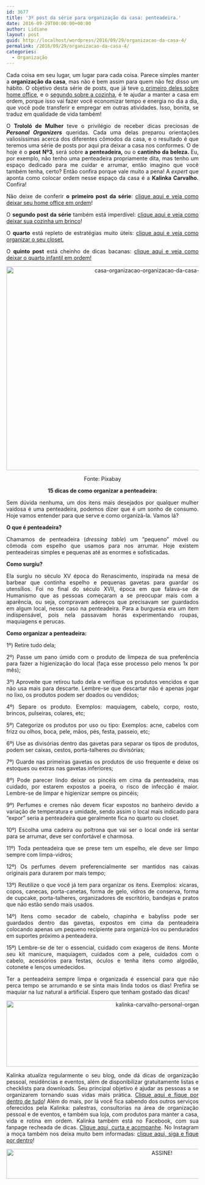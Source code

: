 ```yaml
---
id: 3677
title: '3º post da série para organização da casa: penteadeira.'
date: 2016-09-29T00:00:00+00:00
author: Lidiane
layout: post
guid: http://localhost/wordpress/2016/09/29/organizacao-da-casa-4/
permalink: /2016/09/29/organizacao-da-casa-4/
categories:
  - Organização
---
```

<p align="justify">
  Cada coisa em seu lugar, um lugar para cada coisa. Parece simples manter a <strong>organização da casa</strong>, mas não é bem assim para quem não fez disso um hábito. O objetivo desta série de posts, que já teve <a href="http://www.trololodemulher.com.br/2016/09/22/organizacao-da-casa-2/">o primeiro deles sobre home office</a>, e o <a href="http://www.trololodemulher.com.br/2016/09/27/organizacao-da-casa-3/" target="_blank">segundo sobre a cozinha</a>, é te ajudar a manter a casa em ordem, porque isso vai fazer você economizar tempo e energia no dia a dia, que você pode transferir e empregar em outras atividades. Isso, bonita, se traduz em qualidade de vida também!
</p>

<p align="justify">
  O <strong>Trololó de Mulher</strong> teve o privilégio de receber dicas preciosas de <strong><em>Personal Organizers</em></strong> queridas. Cada uma delas preparou orientações valiosíssimas acerca dos diferentes cômodos da casa, e o resultado é que teremos uma série de posts por aqui pra deixar a casa nos conformes. O de hoje é o <strong>post Nº3</strong>, será sobre <strong>a penteadeira, </strong>ou o <strong>cantinho da beleza. </strong>Eu, por exemplo, não tenho uma penteadeira propriamente dita, mas tenho um espaço dedicado para me cuidar e arrumar, então imagino que você também tenha, certo? Então confira porque vale muito a pena! A <em>expert</em> que aponta como colocar ordem nesse espaço da casa é a <strong>Kalinka Carvalho. </strong>Confira!
</p>

<p align="justify">
  Não deixe de conferir <strong>o primeiro post da série</strong>: <a href="http://www.trololodemulher.com.br/2016/09/22/organizacao-da-casa-2/">clique aqui e veja como deixar seu home office em ordem</a>!
</p>

<p align="justify">
  O <strong>segundo post da série</strong> também está imperdível: <a href="http://www.trololodemulher.com.br/2016/09/27/organizacao-da-casa-3/" target="_blank">clique aqui e veja como deixar sua cozinha um brinco</a>!
</p>

<p align="justify">
  O <strong>quarto</strong> está repleto de estratégias muito úteis: <a href="http://www.trololodemulher.com.br/2016/10/06/organizacao-da-casa-5/" target="_blank">clique aqui e veja como organizar o seu closet.</a>
</p>

<p align="justify">
  O <strong>quinto post</strong> está cheinho de dicas bacanas: <a href="http://www.trololodemulher.com.br/2016/10/18/organizacao-da-casa-6/" target="_blank">clique aqui e veja como deixar o quarto infantil em ordem!</a>
</p>

<p align="center">
  <img class="alignnone size-full wp-image-13022" src="http://www.trololodemulher.com.br/blog/wp-content/uploads/2016/09/CASA-ORGANIZACAO-ORGANIZACAO-DA-CASA-PENTEADEIRA.jpg" alt="casa-organizacao-organizacao-da-casa-penteadeira" width="800" height="533" />
</p>

<p align="center">
  Fonte: Pixabay
</p>

<p align="center">
  <b>15 dicas de como organizar a penteadeira:</b>
</p>

<p align="justify">
  Sem dúvida nenhuma, um dos itens mais desejados por qualquer mulher vaidosa é uma penteadeira, podemos dizer que é um sonho de consumo. Hoje vamos entender para que serve e como organizá-la. Vamos lá?
</p>

<p align="justify">
  <b>O que é penteadeira?</b>
</p>

<p align="justify">
  Chamamos de penteadeira (<i>dressing table</i>) um “pequeno” móvel ou cômoda com espelho que usamos para nos arrumar. Hoje existem penteadeiras simples e pequenas até as enormes e sofisticadas.
</p>

<p align="justify">
  <b>Como surgiu?</b>
</p>

<p align="justify">
  Ela surgiu no século XV época do Renascimento, inspirada na mesa de barbear que continha espelho e pequenas gavetas para guardar os utensílios. Foi no final do século XVII, época em que falava-se de Humanismo que as pessoas começaram a se preocupar mais com a aparência, ou seja, compravam adereços que precisavam ser guardados em algum local, nesse caso na penteadeira. Para a burguesia era um item indispensável, pois nela passavam horas experimentando roupas, maquiagens e perucas.
</p>

<p align="justify">
  <b>Como organizar a penteadeira: </b>
</p>

<p align="justify">
  1º) Retire tudo dela;
</p>

<p align="justify">
  2º) Passe um pano úmido com o produto de limpeza de sua preferência para fazer a higienização do local (faça esse processo pelo menos 1x por mês);
</p>

<p align="justify">
  3º) Aproveite que retirou tudo dela e verifique os produtos vencidos e que não usa mais para descarte. Lembre-se que descartar não é apenas jogar no lixo, os produtos podem ser doados ou vendidos;
</p>

<p align="justify">
  4º) Separe os produto. Exemplos: maquiagem, cabelo, corpo, rosto, brincos, pulseiras, colares, etc;
</p>

<p align="justify">
  5º) Categorize os produtos por uso ou tipo: Exemplos: acne, cabelos com frizz ou olhos, boca, pele, mãos, pés, festa, passeio, etc;
</p>

<p align="justify">
  6º) Use as divisórias dentro das gavetas para separar os tipos de produtos, podem ser caixas, cestos, porta-talheres ou divisórias;
</p>

<p align="justify">
  7º) Guarde nas primeiras gavetas os produtos de uso frequente e deixe os estoques ou extras nas gavetas inferiores;
</p>

<p align="justify">
  8º) Pode parecer lindo deixar os pincéis em cima da penteadeira, mas cuidado, por estarem expostos a poeira, o risco de infecção é maior. Lembre-se de limpar e higienizar sempre os pincéis;
</p>

<p align="justify">
  9º) Perfumes e cremes nāo devem ficar expostos no banheiro devido a variação de temperatura e umidade, sendo assim o local mais indicado para “expor” seria a penteadeira que geralmente fica no quarto ou closet.
</p>

<p align="justify">
  10º) Escolha uma cadeira ou poltrona que vai ser o local onde irá sentar para se arrumar, deve ser confortável e charmosa.
</p>

<p align="justify">
  11º) Toda penteadeira que se prese tem um espelho, ele deve ser limpo sempre com limpa-vidros;
</p>

<p align="justify">
  12º) Os perfumes devem preferencialmente ser mantidos nas caixas originais para durarem por mais tempo;
</p>

<p align="justify">
  13º) Reutilize o que você já tem para organizar os itens. Exemplos: xícaras, copos, canecas, porta-canetas, forma de gelo, vidros de conserva, forma de cupcake, porta-talheres, organizadores de escritório, bandejas e pratos que nāo estão sendo mais usados.
</p>

<p align="justify">
  14º) Itens como secador de cabelo, chapinha e babyliss pode ser guardados dentro das gavetas, expostos em cima da penteadeira colocando apenas um pequeno recipiente para organizá-los ou pendurados em suportes próximo a penteadeira.
</p>

<p align="justify">
  15º) Lembre-se de ter o essencial, cuidado com exageros de itens. Monte seu kit manicure, maquiagem, cuidados com a pele, cuidados com o cabelo, acessórios para festas, óculos e tenha itens como algodão, cotonete e lenços umedecidos.
</p>

<p align="justify">
  Ter a penteadeira sempre limpa e organizada é essencial para que nāo perca tempo se arrumando e se sinta mais linda todos os dias! Prefira se maquiar na luz natural a artificial. Espero que tenham gostado das dicas!
</p>

<p align="center">
  <img class="alignnone size-full wp-image-13025" src="http://www.trololodemulher.com.br/blog/wp-content/uploads/2016/09/KALINKA-CARVALHO-PERSONAL-ORGANIZER.jpg" alt="kalinka-carvalho-personal-organizer" width="800" height="173" />
</p>

<p align="justify">
  Kalinka atualiza regularmente o seu blog, onde dá dicas de organização pessoal, residências e eventos, além de disponibilizar gratuitamente listas e checklists para downloads. Seu principal objetivo é ajudar as pessoas a se organizarem tornando suas vidas mais prática. <a href="http://www.kalinkacarvalho.com.br/index.html" target="_blank">Clique aqui e fique por dentro de tudo</a>! Além do mais, por lá você fica sabendo dos outros serviços oferecidos pela Kalinka: palestras, consultorias na área de organização pessoal e de eventos, e também sua loja, com produtos para manter a casa, vida e rotina em ordem. Kalinka também está no Facebook, com sua fanpage recheada de dicas. <a href="https://www.facebook.com/kalinkascarvalho/" target="_blank">Clique aqui, curta e acompanhe</a>. No Instagram a moça também nos deixa muito bem informadas: <a href="https://www.instagram.com/kalinkacarvalho/" target="_blank">clique aqui, siga e fique por dentro</a>!
</p>

<p align="center">
  <a href="http://feedburner.google.com/fb/a/mailverify?uri=blogBichaFemea&loc=en_US" target="_blank"><img class="alignnone size-full wp-image-10439" src="http://www.trololodemulher.com.br/blog/wp-content/uploads/2014/09/ASSINE.png" alt="ASSINE!" width="800" height="78" /></a>
</p>

<p align="justify">